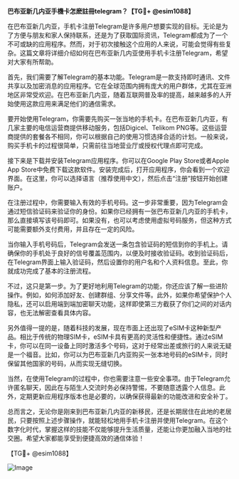 **巴布亚新几内亚手機卡怎麽註冊telegram？【TG💪+ @esim1088】**

在巴布亚新几内亚，手机卡注册Telegram是许多用户想要实现的目标。无论是为了方便与朋友和家人保持联系，还是为了获取国际资讯，Telegram都成为了一个不可或缺的应用程序。然而，对于初次接触这个应用的人来说，可能会觉得有些复杂。这篇文章将详细介绍如何在巴布亚新几内亚使用手机卡注册Telegram，希望对大家有所帮助。

首先，我们需要了解Telegram的基本功能。Telegram是一款支持即时通讯、文件共享以及加密消息的应用程序。它在全球范围内拥有庞大的用户群体，尤其在亚洲地区非常受欢迎。在巴布亚新几内亚，随着互联网普及率的提高，越来越多的人开始使用这款应用来满足他们的通信需求。

要开始使用Telegram，你需要先购买一张当地的手机卡。在巴布亚新几内亚，有几家主要的电信运营商提供移动服务，包括Digicel、Telikom PNG等。这些运营商提供的套餐各不相同，你可以根据自己的使用习惯选择合适的计划。一般来说，购买手机卡的过程很简单，只需前往当地营业厅或授权代理点即可完成。

接下来是下载并安装Telegram应用程序。你可以在Google Play Store或者Apple App Store中免费下载这款软件。安装完成后，打开应用程序，你会看到一个欢迎界面。在这里，你可以选择语言（推荐使用中文），然后点击“注册”按钮开始创建账户。

在注册过程中，你需要输入有效的手机号码。这一步非常重要，因为Telegram会通过短信验证码来验证你的身份。如果你已经拥有一张巴布亚新几内亚的手机卡，那么直接填写该号码即可。如果没有，也可以考虑使用虚拟号码服务，但这种方式可能需要额外支付费用，并且存在一定的风险。

当你输入手机号码后，Telegram会发送一条包含验证码的短信到你的手机上。请确保你的手机处于良好的信号覆盖范围内，以便及时接收验证码。收到验证码后，在Telegram界面上输入验证码，然后设置你的用户名和个人资料信息。至此，你就成功完成了基本的注册流程。

不过，这只是第一步。为了更好地利用Telegram的功能，你还应该了解一些进阶操作。例如，如何添加好友、创建群组、分享文件等。此外，如果你希望保护个人隐私，还可以启用端到端加密聊天功能，这样即使第三方截获了你们之间的对话内容，也无法解密查看具体内容。

另外值得一提的是，随着科技的发展，现在市面上还出现了eSIM卡这种新型产品。相比于传统的物理SIM卡，eSIM卡具有更高的灵活性和便捷性。通过eSIM卡，你可以在同一设备上同时激活多个号码，这对于经常出差或旅行的人来说无疑是一个福音。比如，你可以为巴布亚新几内亚购买一张本地号码的eSIM卡，同时保留其他国家的号码，从而实现无缝切换。

当然，在使用Telegram的过程中，你也需要注意一些安全事项。由于Telegram允许匿名聊天，因此在与陌生人交流时务必保持警惕，不要随意透露个人信息。此外，定期更新应用程序版本也是必要的，以确保获得最新的功能改进和安全补丁。

总而言之，无论你是刚来到巴布亚新几内亚的新移民，还是长期居住在此地的老居民，只要按照上述步骤操作，就能轻松地用手机卡注册并使用Telegram。在这个数字化时代，掌握这样的技能不仅能够提升生活质量，还能让你更加融入当地的社交圈。希望大家都能享受到便捷高效的通信体验！

【TG💪+ @esim1088】

![Image](https://i.postimg.cc/4NQfJmqS/Snipaste-2025-05-13-00-14-12.png)